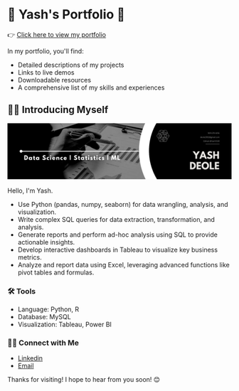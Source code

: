 # 🚀 Yash's Portfolio 🚀

👉 [Click here to view my portfolio](https://yashdeole.me)

In my portfolio, you'll find:
- Detailed descriptions of my projects
- Links to live demos
- Downloadable resources
- A comprehensive list of my skills and experiences

## 🙋‍♂️ Introducing Myself

![Alt text](https://raw.githubusercontent.com/Yash5320/Yash5320.github.io/main/Banner.png)

Hello, I'm Yash.

- Use Python (pandas, numpy, seaborn) for data wrangling, analysis, and visualization.
- Write complex SQL queries for data extraction, transformation, and analysis.
- Generate reports and perform ad-hoc analysis using SQL to provide actionable insights.
- Develop interactive dashboards in Tableau to visualize key business metrics.
- Analyze and report data using Excel, leveraging advanced functions like pivot tables and formulas.

### 🛠️ Tools

- Language: Python, R
- Database: MySQL
- Visualization: Tableau, Power BI

### 👋🏻 Connect with Me

- [Linkedin](https://www.linkedin.com/in/hi-yash-deole/)
- [Email](mailto:deole2002@gmail.com)

Thanks for visiting! I hope to hear from you soon! 😊
